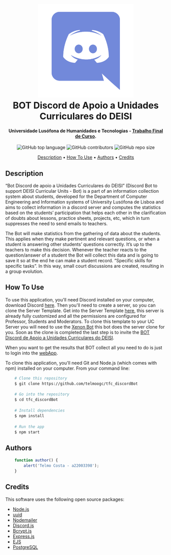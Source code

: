 <h1 align="center">
    <br>
    <img src="discord_logo.png" width="300">
    <br>
    BOT Discord de Apoio a Unidades Curriculares do DEISI
    <br>
</h1>

<h4 align="center">Universidade Lusófona de Humanidades e Tecnologias - <a href="https://www.ulusofona.pt/licenciatura/engenharia-informatica/computacao-movel/ULHT260-16925" target="_blank">Trabalho Final de Curso</a>.</h4>

<p align="center">
    <img alt="GitHub top language" src="https://img.shields.io/github/languages/top/telmoogc/tfc_discordBot">
    <img alt="GitHub contributors" src="https://img.shields.io/github/contributors/telmoogc/tfc_discordBot">
    <img alt="GitHub repo size" src="https://img.shields.io/github/repo-size/telmoogc/tfc_discordBot">
</p>

<p align="center">
  <a href="#description">Description</a> •
  <a href="#how-to-use">How To Use</a> •
  <a href="#authors">Authors</a> •
  <a href="#credits">Credits</a>
</p>

## Description

“Bot Discord de apoio a Unidades Curriculares do DEISI” (Discord Bot to support DEISI Curricular Units - Bot) is a part of an information collection system about students, developed for the Department of Computer Engineering and Information systems of University Lusófona de Lisboa and aims to collect information in a discord server and computes the statistics based on the students’ participation that helps each other in the clarification of doubts about lessons, practice sheets, projects, etc, which in turn suppresses the need to send emails to teachers.

The Bot will make statistics from the gathering of data about the students. This applies when they make pertinent and relevant questions, or when a student is answering other students’ questions correctly. It’s up to the teachers to make this decision. Whenever the teacher reacts to the question/answer of a student the Bot will collect this data and is going to save it so at the end he can make a student record. “Specific skills for specific tasks”. In this way, small court discussions are created, resulting in a group evolution.


## How To Use

To use this application, you'll need Discord installed on your computer, download Discord [here](https://discord.com/download). Then you'll need to create a server, so you can clone the Server Template. Get into the Server Template [here](https://discord.gg/DQ3psHhxQx), this server is already fully customized and all the permissions are configured for Professor, Students and Moderators. To clone this template to your UC Server you will need to use the [Xenon Bot](https://xenon.bot) this bot does the server clone for you. Soon as the clone is completed the last step is to invite the [BOT Discord de Apoio a Unidades Curriculares do DEISI](https://discord.com/oauth2/authorize?client_id=904855826647379969&scope=bot&permissions=8).

When you want to get the results that BOT collect all you need to do is just to login into the [webApp](https://tfc-discordbot.herokuapp.com).

To clone this application, you'll need Git and Node.js (which comes with npm) installed on your computer. From your command line:

```bash
    # Clone this repository
    $ git clone https://github.com/telmoogc/tfc_discordBot

    # Go into the repository
    $ cd tfc_discordBot

    # Install dependencies
    $ npm install

    # Run the app
    $ npm start
```

## Authors

```javascript
    function author() {
        alert('Telmo Costa - a22003398');
    }
```

## Credits

This software uses the following open source packages:

* [Node.js](https://nodejs.org/en/)
* [uuid](https://www.npmjs.com/package/uuid)
* [Nodemailer](https://nodemailer.com/about/)
* [Discord.js](https://discord.js.org/#/)
* [Bcrypt.js](https://www.npmjs.com/package/bcryptjs)
* [Express.js](https://expressjs.com)
* [EJS](https://ejs.co)
* [PostgreSQL](https://www.postgresql.org)

